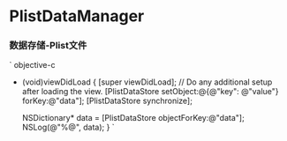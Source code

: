 # PlistDataManager
### 数据存储-Plist文件
` objective-c
- (void)viewDidLoad {
    [super viewDidLoad];
    // Do any additional setup after loading the view.
    [PlistDataStore setObject:@{@"key": @"value"} forKey:@"data"];
    [PlistDataStore synchronize];
    
    NSDictionary* data = [PlistDataStore objectForKey:@"data"];
    NSLog(@"%@", data);
}
`
